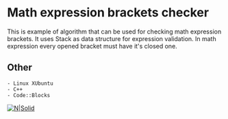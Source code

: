 # Math expression brackets checker

This is example of algorithm that can be used for checking math expression brackets. It uses Stack as data structure for expression validation. In math expression every opened bracket must have it's closed one.

## Other
	- Linux XUbuntu
	- C++
	- Code::Blocks

[![N|Solid](http://www.blogworld.com/wp-content/uploads/2009/04/linkedin-logo.jpg)](https://rs.linkedin.com/in/nemanjapetrovic1994)
